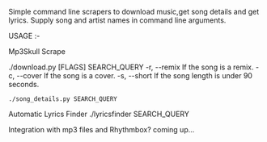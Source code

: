 Simple command line scrapers to download music,get song details and get lyrics.
Supply song and artist names in command line arguments.

USAGE :- 

Mp3Skull Scrape

./download.py [FLAGS] SEARCH_QUERY
-r, --remix		If the song is a remix.
-c, --cover		If the song is a cover.
-s, --short		If the song length is under 90 seconds.

	./song_details.py SEARCH_QUERY

Automatic Lyrics Finder
	./lyricsfinder SEARCH_QUERY

Integration with mp3 files and Rhythmbox? coming up...
